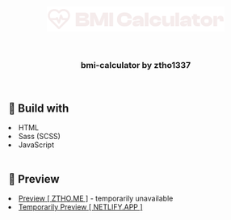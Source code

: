 <br>
<p align="center"><img src="./assets/logo.svg"></p>

<br />
<h3 align="center">bmi-calculator by ztho1337</h3>
<br>
<h2>📒 Build with</h2>
<li>HTML</li>
<li>Sass (SCSS)</li>
<li>JavaScript</li>

<br>

<h2>🎈 Preview</h2>
<li><a href="https://bmi.ztho.me/">Preview [ ZTHO.ME ]</a> - temporarily unavailable</li>
<li><a href="https://inspiring-trifle-1c71a4.netlify.app/">Temporarily Preview [ NETLIFY.APP ]</a></li>
